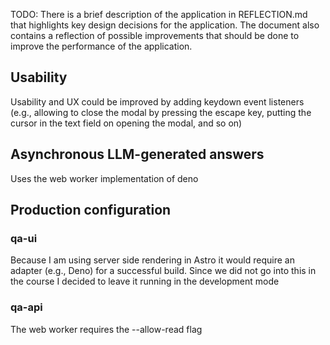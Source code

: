 TODO: There is a brief description of the application in REFLECTION.md that highlights key design decisions for the application. The document also contains a reflection of possible improvements that should be done to improve the performance of the application.


## Usability

Usability and UX could be improved by adding keydown event listeners (e.g., allowing to close the modal by pressing the escape key, putting the cursor in the text field on opening the modal, and so on)

## Asynchronous LLM-generated answers

Uses the web worker implementation of deno

## Production configuration

### qa-ui

Because I am using server side rendering in Astro it would require an adapter (e.g., Deno) for a successful build. Since we did not go into this in the course I decided to leave it running in the development mode

### qa-api

The web worker requires the --allow-read flag